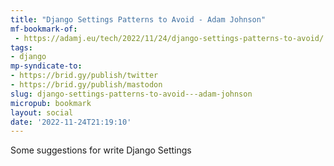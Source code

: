 ```yaml
---
title: "Django Settings Patterns to Avoid - Adam Johnson"
mf-bookmark-of:
 - https://adamj.eu/tech/2022/11/24/django-settings-patterns-to-avoid/
tags:
- django
mp-syndicate-to:
- https://brid.gy/publish/twitter
- https://brid.gy/publish/mastodon
slug: django-settings-patterns-to-avoid---adam-johnson
micropub: bookmark
layout: social
date: '2022-11-24T21:19:10'
---
```

Some suggestions for write Django Settings